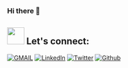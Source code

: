 ### Hi there 👋

<!--
**swan28pande/swan28pande** is a ✨ _special_ ✨ repository because its `README.md` (this file) appears on your GitHub profile.

Here are some ideas to get you started:

- 🔭 I’m currently working on 
- 🌱 I’m currently learning ...
- 👯 I’m looking to collaborate on ...
- 🤔 I’m looking for help with ...
- 💬 Ask me about ...
- 📫 How to reach me: ...
- 😄 Pronouns: ...
- ⚡ Fun fact: ...
-->

## <img src="https://media.giphy.com/media/LnQjpWaON8nhr21vNW/giphy.gif" width="40"> **Let's connect:** ️
[![GMAIL](https://img.shields.io/badge/Gmail-D14836?style=for-the-badge&logo=gmail&logoColor=white)](mailto:pbaba7001@gmail.com)
[![LinkedIn](https://img.shields.io/badge/-LinkedIn-0077B5?style=for-the-badge&logo=LinkedIn&logoColor=white)](https://www.linkedin.com/in/princesah/)
[![Twitter](https://img.shields.io/badge/-Twitter-1DA1F2?style=for-the-badge&logo=Twitter&logoColor=white)](https://twitter.com/Princesah009)
[![Github](https://img.shields.io/badge/-Github-181717?style=for-the-badge&logo=Github&logoColor=white)](https://github.com/Princesah09)
